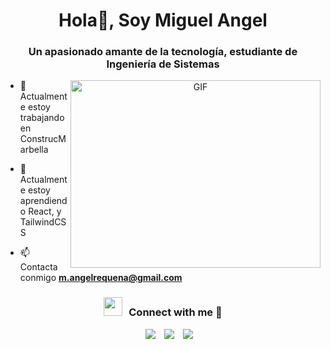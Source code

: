 <h1 align="center">Hola👋, Soy Miguel Angel</h1>
<h3 align="center">Un apasionado amante de la tecnología, estudiante de Ingeniería de Sistemas</h3>


<a target="_blank" align="center">
  <img align="right" top="500" height="300" width="400" alt="GIF" src="https://media.giphy.com/media/SWoSkN6DxTszqIKEqv/giphy.gif">
</a>

- 🔭 Actualmente estoy trabajando en ConstrucMarbella

- 🌱 Actualmente estoy aprendiendo React, y TailwindCSS
  
- 📫 Contacta conmigo **m.angelrequena@gmail.com**

<h3 align="center" > <img src="https://media.giphy.com/media/iY8CRBdQXODJSCERIr/giphy.gif" width="30" height="30" style="margin-right: 10px;">Connect with me 🤝 </h3>

<p align="center">

 <div align="center"  class="icons-social" style="margin-left: 10px;">
        <a style="margin-left: 10px;"  target="_blank" href="https://www.linkedin.com/in/miguel-angel-requena-ramos-553b5b264/">
			<img src="https://img.icons8.com/doodle/40/000000/linkedin--v2.png"></a>
        <a style="margin-left: 10px;" target="_blank" href="https://github.com/MiguelRequenaR">
		<img src="https://img.icons8.com/doodle/40/000000/github--v1.png"></a>
        <a style="margin-left: 10px;" target="_blank" href="https://www.instagram.com/miguel.paris12/">
			<img src="https://img.icons8.com/doodle/40/000000/instagram-new--v2.png"></a>
  </div>
</p>

